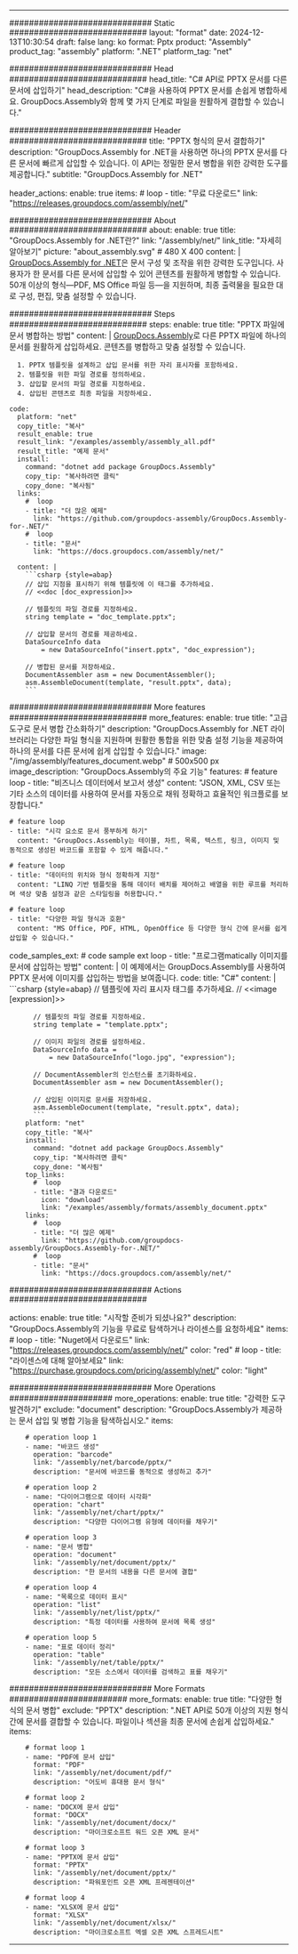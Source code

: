 



---
############################# Static ############################
layout: "format"
date:  2024-12-13T10:30:54
draft: false
lang: ko
format: Pptx
product: "Assembly"
product_tag: "assembly"
platform: ".NET"
platform_tag: "net"

############################# Head ############################
head_title: "C# API로 PPTX 문서를 다른 문서에 삽입하기"
head_description: "C#을 사용하여 PPTX 문서를 손쉽게 병합하세요. GroupDocs.Assembly와 함께 몇 가지 단계로 파일을 원활하게 결합할 수 있습니다."

############################# Header ############################
title: "PPTX 형식의 문서 결합하기" 
description: "GroupDocs.Assembly for .NET을 사용하면 하나의 PPTX 문서를 다른 문서에 빠르게 삽입할 수 있습니다. 이 API는 정밀한 문서 병합을 위한 강력한 도구를 제공합니다."
subtitle: "GroupDocs.Assembly for .NET" 

header_actions:
  enable: true
  items:
    #  loop
    - title: "무료 다운로드"
      link: "https://releases.groupdocs.com/assembly/net/"
      
############################# About ############################
about:
    enable: true
    title: "GroupDocs.Assembly for .NET란?"
    link: "/assembly/net/"
    link_title: "자세히 알아보기"
    picture: "about_assembly.svg" # 480 X 400
    content: |
       [GroupDocs.Assembly for .NET](/assembly/net/)은 문서 구성 및 조작을 위한 강력한 도구입니다. 사용자가 한 문서를 다른 문서에 삽입할 수 있어 콘텐츠를 원활하게 병합할 수 있습니다. 50개 이상의 형식—PDF, MS Office 파일 등—을 지원하며, 최종 출력물을 필요한 대로 구성, 편집, 맞춤 설정할 수 있습니다.

############################# Steps ############################
steps:
    enable: true
    title: "PPTX 파일에 문서 병합하는 방법"
    content: |
      [GroupDocs.Assembly](/assembly/net/)로 다른 PPTX 파일에 하나의 문서를 원활하게 삽입하세요. 콘텐츠를 병합하고 맞춤 설정할 수 있습니다.
      
      1. PPTX 템플릿을 설계하고 삽입 문서를 위한 자리 표시자를 포함하세요.
      2. 템플릿을 위한 파일 경로를 정의하세요.
      3. 삽입할 문서의 파일 경로를 지정하세요.
      4. 삽입된 콘텐츠로 최종 파일을 저장하세요.
   
    code:
      platform: "net"
      copy_title: "복사"
      result_enable: true
      result_link: "/examples/assembly/assembly_all.pdf"
      result_title: "예제 문서"
      install:
        command: "dotnet add package GroupDocs.Assembly"
        copy_tip: "복사하려면 클릭"
        copy_done: "복사됨"
      links:
        #  loop
        - title: "더 많은 예제"
          link: "https://github.com/groupdocs-assembly/GroupDocs.Assembly-for-.NET/"
        #  loop
        - title: "문서"
          link: "https://docs.groupdocs.com/assembly/net/"
          
      content: |
        ```csharp {style=abap}
        // 삽입 지점을 표시하기 위해 템플릿에 이 태그를 추가하세요.
        // <<doc [doc_expression]>>

        // 템플릿의 파일 경로를 지정하세요.
        string template = "doc_template.pptx";

        // 삽입할 문서의 경로를 제공하세요.
        DataSourceInfo data 
            = new DataSourceInfo("insert.pptx", "doc_expression");

        // 병합된 문서를 저장하세요.
        DocumentAssembler asm = new DocumentAssembler();
        asm.AssembleDocument(template, "result.pptx", data);
        ```            

############################# More features ############################
more_features:
  enable: true
  title: "고급 도구로 문서 병합 간소화하기"
  description: "GroupDocs.Assembly for .NET 라이브러리는 다양한 파일 형식을 지원하며 원활한 통합을 위한 맞춤 설정 기능을 제공하여 하나의 문서를 다른 문서에 쉽게 삽입할 수 있습니다."
  image: "/img/assembly/features_document.webp" # 500x500 px
  image_description: "GroupDocs.Assembly의 주요 기능"
  features:
    # feature loop
    - title: "비즈니스 데이터에서 보고서 생성"
      content: "JSON, XML, CSV 또는 기타 소스의 데이터를 사용하여 문서를 자동으로 채워 정확하고 효율적인 워크플로를 보장합니다."

    # feature loop
    - title: "시각 요소로 문서 풍부하게 하기"
      content: "GroupDocs.Assembly는 테이블, 차트, 목록, 텍스트, 링크, 이미지 및 동적으로 생성된 바코드를 포함할 수 있게 해줍니다."

    # feature loop
    - title: "데이터의 위치와 형식 정확하게 지정"
      content: "LINQ 기반 템플릿을 통해 데이터 배치를 제어하고 배열을 위한 루프를 처리하며 색상 맞춤 설정과 같은 스타일링을 허용합니다."

    # feature loop
    - title: "다양한 파일 형식과 호환"
      content: "MS Office, PDF, HTML, OpenOffice 등 다양한 형식 간에 문서를 쉽게 삽입할 수 있습니다."
      
  code_samples_ext:
    # code sample ext loop
    - title: "프로그램matically 이미지를 문서에 삽입하는 방법"
      content: |
        이 예제에서는 GroupDocs.Assembly를 사용하여 PPTX 문서에 이미지를 삽입하는 방법을 보여줍니다.
      code:
        title: "C#"
        content: |
          ```csharp {style=abap}
          // 템플릿에 자리 표시자 태그를 추가하세요.
          // <<image [expression]>>

          // 템플릿의 파일 경로를 지정하세요.
          string template = "template.pptx";

          // 이미지 파일의 경로를 설정하세요.
          DataSourceInfo data =
              = new DataSourceInfo("logo.jpg", "expression");

          // DocumentAssembler의 인스턴스를 초기화하세요.
          DocumentAssembler asm = new DocumentAssembler();

          // 삽입된 이미지로 문서를 저장하세요.
          asm.AssembleDocument(template, "result.pptx", data);
          ```
        platform: "net"
        copy_title: "복사"
        install:
          command: "dotnet add package GroupDocs.Assembly"
          copy_tip: "복사하려면 클릭"
          copy_done: "복사됨"
        top_links:
          #  loop
          - title: "결과 다운로드"
            icon: "download"
            link: "/examples/assembly/formats/assembly_document.pptx"
        links:
          #  loop
          - title: "더 많은 예제"
            link: "https://github.com/groupdocs-assembly/GroupDocs.Assembly-for-.NET/"
          #  loop
          - title: "문서"
            link: "https://docs.groupdocs.com/assembly/net/"
            

            


############################# Actions ############################

actions:
  enable: true
  title: "시작할 준비가 되셨나요?"
  description: "GroupDocs.Assembly의 기능을 무료로 탐색하거나 라이센스를 요청하세요"
  items:
    #  loop
    - title: "Nuget에서 다운로드"
      link: "https://releases.groupdocs.com/assembly/net/"
      color: "red"
        #  loop
    - title: "라이센스에 대해 알아보세요"
      link: "https://purchase.groupdocs.com/pricing/assembly/net/"
      color: "light"


############################# More Operations #####################
more_operations:
    enable: true
    title: "강력한 도구 발견하기"
    exclude: "document"
    description: "GroupDocs.Assembly가 제공하는 문서 삽입 및 병합 기능을 탐색하십시오."
    items: 
          
        # operation loop 1
        - name: "바코드 생성"
          operation: "barcode"
          link: "/assembly/net/barcode/pptx/"
          description: "문서에 바코드를 동적으로 생성하고 추가"

        # operation loop 2
        - name: "다이어그램으로 데이터 시각화"
          operation: "chart"
          link: "/assembly/net/chart/pptx/"
          description: "다양한 다이어그램 유형에 데이터를 채우기"

        # operation loop 3
        - name: "문서 병합"
          operation: "document"
          link: "/assembly/net/document/pptx/"
          description: "한 문서의 내용을 다른 문서에 결합"

        # operation loop 4
        - name: "목록으로 데이터 표시"
          operation: "list"
          link: "/assembly/net/list/pptx/"
          description: "특정 데이터를 사용하여 문서에 목록 생성"

        # operation loop 5
        - name: "표로 데이터 정리"
          operation: "table"
          link: "/assembly/net/table/pptx/"
          description: "모든 소스에서 데이터를 검색하고 표를 채우기"
         
          
############################# More Formats ########################
more_formats:
    enable: true
    title: "다양한 형식의 문서 병합"
    exclude: "PPTX"
    description: ".NET API로 50개 이상의 지원 형식 간에 문서를 결합할 수 있습니다. 파일이나 섹션을 최종 문서에 손쉽게 삽입하세요."
    items: 
          
        # format loop 1
        - name: "PDF에 문서 삽입"
          format: "PDF"
          link: "/assembly/net/document/pdf/"
          description: "어도비 휴대용 문서 형식"
          
        # format loop 2
        - name: "DOCX에 문서 삽입"
          format: "DOCX"
          link: "/assembly/net/document/docx/"
          description: "마이크로소프트 워드 오픈 XML 문서"
          
        # format loop 3
        - name: "PPTX에 문서 삽입"
          format: "PPTX"
          link: "/assembly/net/document/pptx/"
          description: "파워포인트 오픈 XML 프레젠테이션"
          
        # format loop 4
        - name: "XLSX에 문서 삽입"
          format: "XLSX"
          link: "/assembly/net/document/xlsx/"
          description: "마이크로소프트 엑셀 오픈 XML 스프레드시트"


          

---